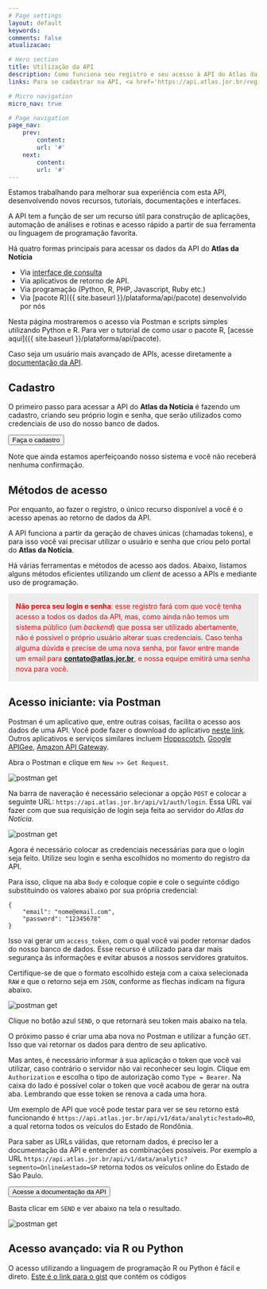 ```yaml
---
# Page settings
layout: default
keywords:
comments: false
atualizacao:

# Hero section
title: Utilização da API
description: Como funciona seu registro e seu acesso à API do Atlas da Notícia
links: Para se cadastrar na API, <a href='https://api.atlas.jor.br/register' target='_blank'>clique aqui</a>. Acesse o GitHub do pacote R<a href='https://api.atlas.jor.br/register' target='_blank'>aqui</a>.

# Micro navigation
micro_nav: true

# Page navigation
page_nav:
    prev:
        content:
        url: '#'
    next:
        content:
        url: '#'
---
```


Estamos trabalhando para melhorar sua experiência com esta API, desenvolvendo novos recursos, tutoriais, documentações e interfaces.

A API tem a função de ser um recurso útil para construção de aplicações, automação de análises e rotinas e acesso rápido a partir de sua ferramenta ou linguagem de programação favorita.

Há quatro formas principais para acessar os dados da API do **Atlas da Notícia**

- Via [interface de consulta](https://www.atlas.jor.br/plataforma/consulta/)
- Via aplicativos de retorno de API.
- Via programação (Python, R, PHP, Javascript, Ruby etc.)
- Via [pacote R]({{ site.baseurl }}/plataforma/api/pacote) desenvolvido por nós

Nesta página mostraremos o acesso via Postman e scripts simples utilizando Python e R. Para ver o tutorial de como usar o pacote R, [acesse aqui]({{ site.baseurl }}/plataforma/api/pacote).

Caso seja um usuário mais avançado de APIs, acesse diretamente a [documentação da API](../documentacaoAPI).

## Cadastro
O primeiro passo para acessar a API do **Atlas da Notícia** é fazendo um cadastro, criando seu próprio login e senha, que serão utilizados como credenciais de uso do nosso banco de dados.

<a href="https://api.atlas.jor.br/register"><button class="btn btn--dark btn--rounded btn--w-icon"> Faça o cadastro </button></a>

Note que ainda estamos aperfeiçoando nosso sistema e você não receberá nenhuma confirmação.

## Métodos de acesso
Por enquanto, ao fazer o registro, o único recurso disponível a você é o acesso apenas ao retorno de dados da API.  

A API funciona a partir da geração de chaves únicas (chamadas tokens), e para isso você vai precisar utilizar o usuário e senha que criou pelo portal do **Atlas da Notícia**.

Há várias ferramentas e métodos de acesso aos dados. Abaixo, listamos alguns métodos eficientes utilizando um _client_ de acesso a APIs e mediante uso de programação.

<span style="color:red;font-size:1em;line-height:1.5em;padding:15px;background-color:#ececec;display:block"> **Não perca seu login e senha**: esse registro fará com que você tenha acesso a todos os dados da API, mas, como ainda não temos um sistema público (um _backend_) que possa ser utilizado abertamente, não é possível o próprio usuário alterar suas credenciais. Caso tenha alguma dúvida e precise de uma nova senha, por favor entre mande um email para **[contato@atlas.jor.br](mailto:contato@atlas.jor.br)**, e nossa equipe emitirá uma senha nova para você.</span>

## Acesso iniciante: via Postman

Postman é um aplicativo que, entre outras coisas, facilita o acesso aos dados de uma API. Você pode fazer o download do aplicativo [neste link](https://www.getpostman.com/). Outros aplicativos e serviços similares incluem [Hoppscotch](https://hoppscotch.io/pt-br), [Google APIGee](https://cloud.google.com/apigee), [Amazon API Gateway](https://aws.amazon.com/pt/api-gateway/).

Abra o Postman e clique em `New >> Get Request`.

![postman get](../../../graficos/postman_get.png)

Na barra de naveração é necessário selecionar a opção `POST` e colocar a seguinte URL: `https://api.atlas.jor.br/api/v1/auth/login`. Essa URL vai fazer com que sua requisição de login seja feita ao servidor do *Atlas da Notícia*.

![postman get](../../../graficos/postman_barra_nav.png)

Agora é necessário colocar as credenciais necessárias para que o login seja feito. Utilize seu login e senha escolhidos no momento do registro da API.

Para isso, clique na aba `Body` e coloque copie e cole o seguinte código substituindo os valores abaixo por sua própria credencial:


```
{
    "email": "nome@email.com",
    "password": "12345678"
}
```  

Isso vai gerar um `access_token`, com o qual você vai poder retornar dados do nosso banco de dados. Esse recurso é utilizado para dar mais segurança às informações e evitar abusos a nossos servidores gratuitos.

Certifique-se de que o formato escolhido esteja com a caixa selecionada `RAW` e que o retorno seja em `JSON`, conforme as flechas indicam na figura abaixo.

![postman get](../../../graficos/postman_bearer.png)

Clique no botão azul `SEND`, o que retornará seu token mais abaixo na tela.

O próximo passo é criar uma aba nova no Postman e utilizar a função `GET`. Isso que vai retornar os dados para dentro de seu aplicativo.

Mas antes, é necessário informar à sua aplicação o token que você vai utilizar, caso contrário o servidor não vai reconhecer seu login. Clique em `Authorization` e escolha o tipo de autorização como `Type = Bearer`. Na caixa do lado
é possível colar o token que você acabou de gerar na outra aba. Lembrando que esse token se renova a cada uma hora.

Um exemplo de API que você pode testar para ver se seu retorno está funcionando é `https://api.atlas.jor.br/api/v1/data/analytic?estado=RO`, a qual retorna todos os veículos do Estado de Rondônia.

Para saber as URLs válidas, que retornam dados, é preciso ler a documentação da API e entender as combinações possíveis. Por exemplo a URL `https://api.atlas.jor.br/api/v1/data/analytic?segmento=Online&estado=SP` retorna todos os veículos online do Estado de São Paulo.

<a href="https://api.atlas.jor.br/docs"><button class="btn btn--dark btn--rounded btn--w-icon"> Acesse a documentação da API </button></a>

Basta clicar em `SEND` e ver abaixo na tela o resultado.

![postman get](../../../graficos/postman_results.png)

## Acesso avançado: via R ou Python

O acesso utilizando a linguagem de programação R ou Python é fácil e direto. [Este é o link para o gist](https://gist.github.com/sergiospagnuolo/f7b5bdd2fc430c791746a39d99319406) que contém os códigos

<script src="https://gist.github.com/sergiospagnuolo/f7b5bdd2fc430c791746a39d99319406.js"></script>
